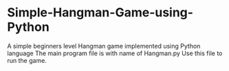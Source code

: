 # Simple-Hangman-Game-using-Python
A simple beginners level Hangman game implemented using Python language
The main program file is with name of Hangman.py 
Use this file to run the game.
